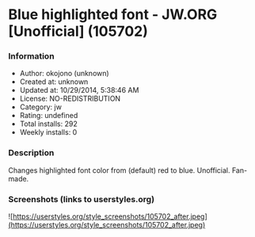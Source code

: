 # Blue highlighted font - JW.ORG [Unofficial] (105702)

### Information
- Author: okojono (unknown)
- Created at: unknown
- Updated at: 10/29/2014, 5:38:46 AM
- License: NO-REDISTRIBUTION
- Category: jw
- Rating: undefined
- Total installs: 292
- Weekly installs: 0


### Description
Changes highlighted font color from (default) red to blue. Unofficial. Fan-made.


### Screenshots (links to userstyles.org)
![https://userstyles.org/style_screenshots/105702_after.jpeg](https://userstyles.org/style_screenshots/105702_after.jpeg)


